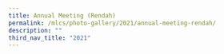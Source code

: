 ```yaml
---
title: Annual Meeting (Rendah)
permalink: /mlcs/photo-gallery/2021/annual-meeting-rendah/
description: ""
third_nav_title: "2021"
---
```

